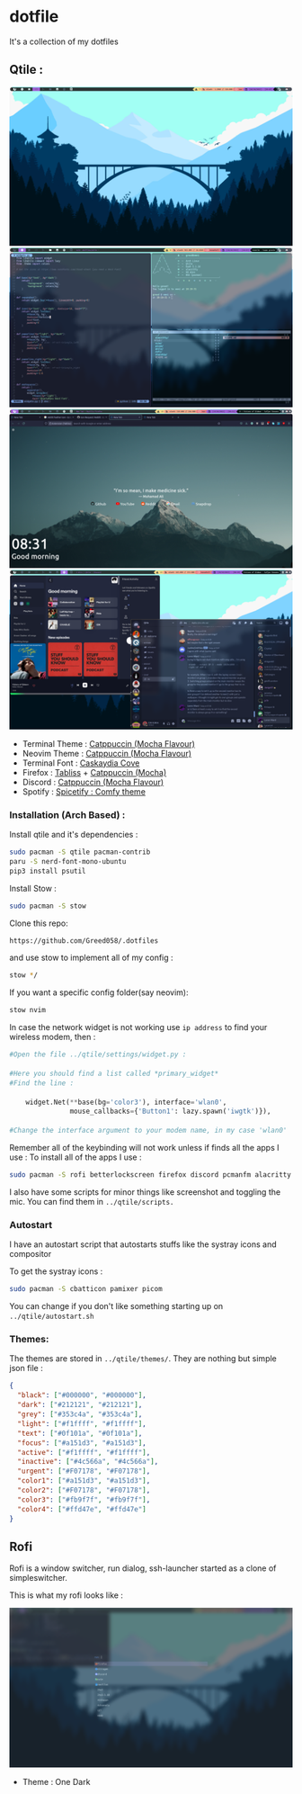 # dotfile

It's a collection of my dotfiles

## Qtile :

![Qtile2](./.screenshots/Qtile2.png)
![Qtile](./.screenshots/qtile.png)
![firefox](./.screenshots/firefox.png)
![spotify](./.screenshots/spotify.png)

- Terminal Theme : [Catppuccin (Mocha Flavour)](https://github.com/catppuccin/alacritty)
- Neovim Theme : [Catppuccin (Mocha Flavour)](https://github.com/catppuccin/nvim)
- Terminal Font : [Caskaydia Cove](https://github.com/ryanoasis/nerd-fonts/releases/download/v2.2.2/CascadiaCode.zip)
- Firefox : [Tabliss](https://tabliss.io/) + [Catppuccin (Mocha)](https://github.com/catppuccin/firefox)
- Discord : [Catppuccin (Mocha Flavour)](https://github.com/catppuccin/discord)
- Spotify : [Spicetify : Comfy theme](https://github.com/Comfy-Themes/Spicetify)

### Installation (Arch Based) :

Install qtile and it's dependencies :

```bash
sudo pacman -S qtile pacman-contrib
paru -S nerd-font-mono-ubuntu
pip3 install psutil
```

Install Stow :

```bash
sudo pacman -S stow
```

Clone this repo:

```bash
https://github.com/Greed058/.dotfiles
```

and use stow to implement all of my config :

```bash
stow */
```

If you want a specific config folder(say neovim):

```bash
stow nvim
```

In case the network widget is not working use `ip address` to find your wireless modem, then :

```python
#Open the file ../qtile/settings/widget.py :

#Here you should find a list called *primary_widget*
#Find the line :

    widget.Net(**base(bg='color3'), interface='wlan0',
               mouse_callbacks={'Button1': lazy.spawn('iwgtk')}),

#Change the interface argument to your modem name, in my case 'wlan0'
```

Remember all of the keybinding will not work unless if finds all the apps I use :
To install all of the apps I use :

```bash
sudo pacman -S rofi betterlockscreen firefox discord pcmanfm alacritty redshift scrot
```

I also have some scripts for minor things like screenshot and toggling the mic.
You can find them in `../qtile/scripts.`

### Autostart

I have an autostart script that autostarts stuffs like the systray icons and compositor

To get the systray icons :

```bash
sudo pacman -S cbatticon pamixer picom
```

You can change if you don't like something starting up on `../qtile/autostart.sh`

### Themes:

The themes are stored in `../qtile/themes/`. They are nothing but simple json file :

```json
{
  "black": ["#000000", "#000000"],
  "dark": ["#212121", "#212121"],
  "grey": ["#353c4a", "#353c4a"],
  "light": ["#f1ffff", "#f1ffff"],
  "text": ["#0f101a", "#0f101a"],
  "focus": ["#a151d3", "#a151d3"],
  "active": ["#f1ffff", "#f1ffff"],
  "inactive": ["#4c566a", "#4c566a"],
  "urgent": ["#F07178", "#F07178"],
  "color1": ["#a151d3", "#a151d3"],
  "color2": ["#F07178", "#F07178"],
  "color3": ["#fb9f7f", "#fb9f7f"],
  "color4": ["#ffd47e", "#ffd47e"]
}
```

## Rofi

Rofi is a window switcher, run dialog, ssh-launcher started as a clone of simpleswitcher.

This is what my rofi looks like :

![Rofi](./.screenshots/rofi.png)

- Theme : One Dark
